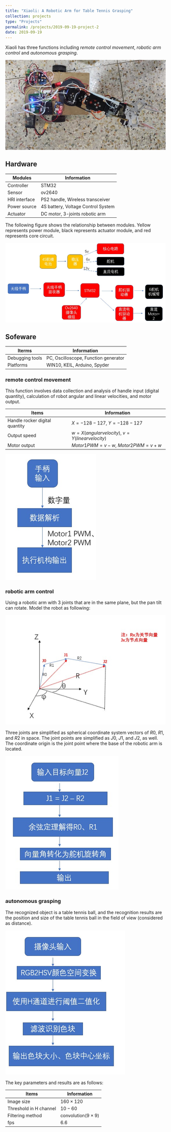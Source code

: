 ```yaml
---
title: "Xiaoli: A Robotic Arm for Table Tennis Grasping"
collection: projects
type: "Projects"
permalink: /projects/2019-09-19-project-2
date: 2019-09-19
---
```


Xiaoli has three functions including *remote control movement*, *robotic arm control* and *autonomous grasping*.

![fig1](/images/project-2/overall.jpg "xiaoli")

## Hardware

|Modules|Information|
| ----- |-----------|
|Controller| STM32 |
|Sensor| ov2640 |
|HRI interface| PS2 handle, Wireless transceiver |
| Power source| 4S battery, Voltage Control System|
|Actuator| DC motor, 3-joints robotic arm|

The following figure shows the relationship between modules. Yellow represents power module, black represents actuator module, and red represents core circuit.

![fig2](/images/project-2/hardware.jpg "hardware")

## Sofeware

|Iterms|Information|
|------|-----------|
|Debugging tools | PC, Oscilloscope, Function generator|
|Platforms|WIN10, KEIL, Arduino, Spyder|

### remote control movement

This function involves data collection and analysis of handle input (digital quantity), calculation of robot angular and linear velocities, and motor output.

|Items|Information|
|-----|-----------|
|Handle rocker digital quantity|$X=-128-127$, $Y=-128-127$|
|Output speed|$w=X(angular velocity)$, $v=Y(linear velocity)$|
|Motor output|$Motor1 PWM=v-w$, $Motor2 PWM=v+w$|

![fig3](/images/project-2/movement.jpg "movement")

### robotic arm control

Using a robotic arm with 3 joints that are in the same plane, but the pan tilt can rotate. Model the robot as following:

![fig4](/images/project-2/control.jpg "control")

Three joints are simplified as spherical coordinate system vectors of $R0$, $R1$, and $R2$ in space. The joint points are simplified as $J0$, $J1$, and $J2$, as well. The coordinate origin is the joint point where the base of the robotic arm is located.

![fig5](/images/project-2/control-1.jpg "control-1")

### autonomous grasping

The recognized object is a table tennis ball, and the recognition results are the position and size of the table tennis ball in the field of view (considered as distance).

![fig6](/images/project-2/auto-1.jpg "auto-1")

The key parameters and results are as follows:

|Items|Information|
|-----|-----------|
|Image size|$160\times 120$|
|Threshold in H channel|$10-60$|
|Filtering method|convolution($9\times 9$)|
|fps|$6.6$|